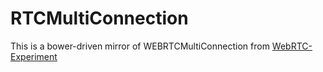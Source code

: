 RTCMultiConnection
====================

This is a bower-driven mirror of WEBRTCMultiConnection from [WebRTC-Experiment](https://github.com/muaz-khan/WebRTC-Experiment)
